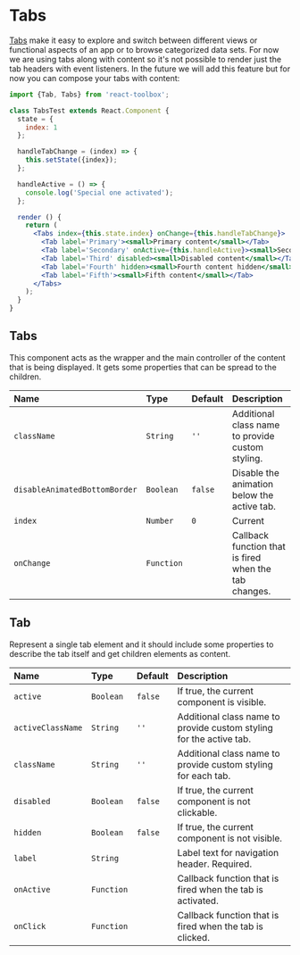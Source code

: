 # Tabs

[Tabs](https://www.google.com/design/spec/components/tabs.html) make it easy to explore and switch between different views or functional aspects of an app or to browse categorized data sets. For now we are using tabs along with content so it's not possible to render just the tab headers with event listeners. In the future we will add this feature but for now you can compose your tabs with content:

<!-- example -->
```jsx
import {Tab, Tabs} from 'react-toolbox';

class TabsTest extends React.Component {
  state = {
    index: 1
  };

  handleTabChange = (index) => {
    this.setState({index});
  };

  handleActive = () => {
    console.log('Special one activated');
  };

  render () {
    return (
      <Tabs index={this.state.index} onChange={this.handleTabChange}>
        <Tab label='Primary'><small>Primary content</small></Tab>
        <Tab label='Secondary' onActive={this.handleActive}><small>Secondary content</small></Tab>
        <Tab label='Third' disabled><small>Disabled content</small></Tab>
        <Tab label='Fourth' hidden><small>Fourth content hidden</small></Tab>
        <Tab label='Fifth'><small>Fifth content</small></Tab>
      </Tabs>
    );
  }
}
```

## Tabs

This component acts as the wrapper and the main controller of the content that is being displayed. It gets some properties that can be spread to the children.

| Name                          | Type            | Default         | Description|
|:-----|:-----|:-----|:-----|
| `className`                   | `String`        | `''`            | Additional class name to provide custom styling.|
| `disableAnimatedBottomBorder` | `Boolean`       | `false`         | Disable the animation below the active tab.|
| `index`                       | `Number`        | `0`             | Current <Tab> |
| `onChange`                    | `Function`      |                 | Callback function that is fired when the tab changes.|

## Tab

Represent a single tab element and it should include some properties to describe the tab itself and get children elements as content.

| Name              | Type            | Default         | Description|
|:-----|:-----|:-----|:-----|
| `active`          | `Boolean`       | `false`         | If true, the current component is visible.|
| `activeClassName` | `String`        | `''`            | Additional class name to provide custom styling for the active tab.|
| `className`       | `String`        | `''`            | Additional class name to provide custom styling for each tab.|
| `disabled`        | `Boolean`       | `false`         | If true, the current component is not clickable.|
| `hidden`          | `Boolean`       | `false`         | If true, the current component is not visible.|
| `label`           | `String`        |                 | Label text for navigation header. Required. |
| `onActive`        | `Function`      |                 | Callback function that is fired when the tab is activated. |
| `onClick`         | `Function`      |                 | Callback function that is fired when the tab is clicked. |
